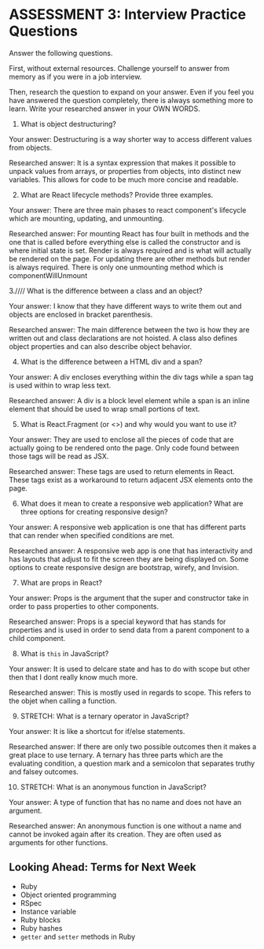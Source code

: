 # ASSESSMENT 3: Interview Practice Questions

Answer the following questions.

First, without external resources. Challenge yourself to answer from memory as if you were in a job interview.

Then, research the question to expand on your answer. Even if you feel you have answered the question completely, there is always something more to learn. Write your researched answer in your OWN WORDS.


1. What is object destructuring?

  Your answer: Destructuring is a way shorter way to access different values from objects.

  Researched answer: It is a syntax expression that makes it possible to unpack values from arrays, or properties from objects, into distinct new variables. This allows for code to be much more concise and readable.



2. What are React lifecycle methods? Provide three examples.

  Your answer: There are three main phases to react component's lifecycle which are mounting, updating, and unmounting.

  Researched answer: For mounting React has four built in methods and the one that is called before everything else is called the constructor and is where initial state is set. Render is always required and is what will actually be rendered on the page. For updating there are other methods but render is always required. There is only one unmounting method which is componentWillUnmount



3.//// What is the difference between a class and an object?

  Your answer: I know that they have different ways to write them out and objects are enclosed in bracket parenthesis.

  Researched answer: The main difference between the two is how they are written out and class declarations are not hoisted. A class also defines object properties and can also describe object behavior.



4. What is the difference between a HTML div and a span?

  Your answer: A div encloses everything within the div tags while a span tag is used within to wrap less text.

  Researched answer: A div is a block level element while a span is an inline element that should be used to wrap small portions of text.



5. What is React.Fragment (or <>) and why would you want to use it?

  Your answer: They are used to enclose all the pieces of code that are actually going to be rendered onto the page. Only code found between those tags will be read as JSX.

  Researched answer: These tags are used to return elements in React. These tags exist as a workaround to return adjacent JSX elements onto the page.



6. What does it mean to create a responsive web application? What are three options for creating responsive design?

  Your answer: A responsive web application is one that has different parts that can render when specified conditions are met.

  Researched answer: A responsive web app is one that has interactivity and has layouts that adjust to fit the screen they are being displayed on. Some options to create responsive design are bootstrap, wirefy, and Invision.



7. What are props in React?

  Your answer: Props is the argument that the super and constructor take in order to pass properties to other components.

  Researched answer: Props is a special keyword that has stands for properties and is used in order to send data from a parent component to a child component.



8. What is `this` in JavaScript?

  Your answer: It is used to delcare state and has to do with scope but other then that I dont really know much more.

  Researched answer: This is mostly used in regards to scope. This refers to the objet when calling a function.



9. STRETCH: What is a ternary operator in JavaScript?

  Your answer: It is like a shortcut for if/else statements.

  Researched answer: If there are only two possible outcomes then it makes a great place to use ternary. A ternary has three parts which are the evaluating condition, a question mark and a semicolon that separates truthy and falsey outcomes.



10. STRETCH: What is an anonymous function in JavaScript?

  Your answer: A type of function that has no name and does not have an argument.

  Researched answer: An anonymous function is one without a name and cannot be invoked again after its creation. They are often used as arguments for other functions.



## Looking Ahead: Terms for Next Week
- Ruby
- Object oriented programming
- RSpec
- Instance variable
- Ruby blocks
- Ruby hashes
- `getter` and `setter` methods in Ruby
